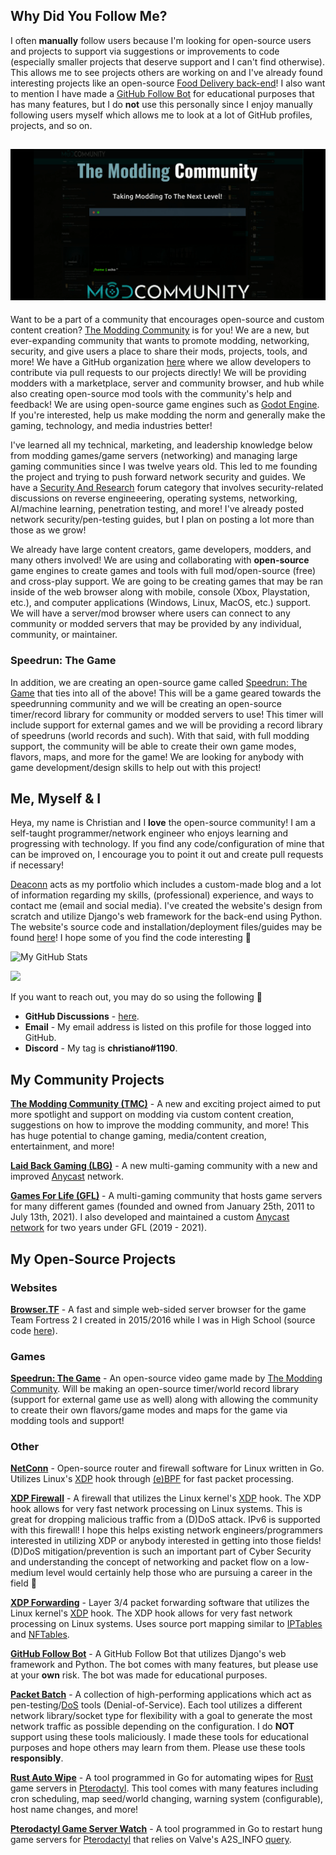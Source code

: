 ## Why Did You Follow Me?
I often **manually** follow users because I'm looking for open-source users and projects to support via suggestions or improvements to code (especially smaller projects that deserve support and I can't find otherwise). This allows me to see projects others are working on and I've already found interesting projects like an open-source [Food Delivery back-end](https://github.com/Crunch-Garage/food-delivery)! I also want to mention I have made a [GitHub Follow Bot](https://github.com/gamemann/GitHub-Follow-Bot) for educational purposes that has many features, but I do **not** use this personally since I enjoy manually following users myself which allows me to look at a lot of GitHub profiles, projects, and so on.

## <a href="https://moddingcommunity.com/about" target="_blank"><img src="https://github.com/Deaconn-net/Misc/blob/main/TMC.gif" data-canonical-src="https://github.com/Deaconn-net/Misc/blob/main/TMC.gif" /></a>

Want to be a part of a community that encourages open-source and custom content creation? [The Modding Community](https://moddingcommunity.com/) is for you! We are a new, but ever-expanding community that wants to promote modding, networking, security, and give users a place to share their mods, projects, tools, and more! We have a GitHub organization [here](https://github.com/modcommunity) where we allow developers to contribute via pull requests to our projects directly! We will be providing modders with a marketplace, server and community browser, and hub while also creating open-source mod tools with the community's help and feedback! We are using open-source game engines such as [Godot Engine](https://godotengine.org). If you're interested, help us make modding the norm and generally make the gaming, technology, and media industries better!

I've learned all my technical, marketing, and leadership knowledge below from modding games/game servers (networking) and managing large gaming communities since I was twelve years old. This led to me founding the project and trying to push forward network security and guides. We have a [Security And Research](https://moddingcommunity.com/forums/forum/117-security-and-research/) forum category that involves security-related discussions on reverse engineeering, operating systems, networking, AI/machine learning, penetration testing, and more! I've already posted network security/pen-testing guides, but I plan on posting a lot more than those as we grow!

We already have large content creators, game developers, modders, and many others involved! We are using and collaborating with **open-source** game engines to create games and tools with full mod/open-source (free) and cross-play support. We are going to be creating games that may be ran inside of the web browser along with mobile, console (Xbox, Playstation, etc.), and computer applications (Windows, Linux, MacOS, etc.) support. We will have a server/mod browser where users can connect to any community or modded servers that may be provided by any individual, community, or maintainer.

### Speedrun: The Game
In addition, we are creating an open-source game called [Speedrun: The Game](https://github.com/speedruntg) that ties into all of the above! This will be a game geared towards the speedrunning community and we will be creating an open-source timer/record library for community or modded servers to use! This timer will include support for external games and we will be providing a record library of speedruns (world records and such). With that said, with full modding support, the community will be able to create their own game modes, flavors, maps, and more for the game! We are looking for anybody with game development/design skills to help out with this project!

## Me, Myself & I
Heya, my name is Christian and I **love** the open-source community! I am a self-taught programmer/network engineer who enjoys learning and progressing with technology. If you find any code/configuration of mine that can be improved on, I encourage you to point it out and create pull requests if necessary!

[Deaconn](https://deaconn.net/) acts as my portfolio which includes a custom-made blog and a lot of information regarding my skills, (professional) experience, and ways to contact me (email and social media). I've created the website's design from scratch and utilize Django's web framework for the back-end using Python. The website's source code and installation/deployment files/guides may be found [here](https://github.com/Deaconn-net)! I hope some of you find the code interesting 🙂

![My GitHub Stats](https://github-readme-stats.vercel.app/api?username=gamemann&show_icons=true&theme=blue-green&count_private=true&include_all_commits=true&border_color=001F1E&text_color=09d672&icon_color=00C2C2&title_color=00F1E9&custom_title=My%20Stats)

![](https://komarev.com/ghpvc/?username=gamemann&label=Views&color=116262)

If you want to reach out, you may do so using the following 🙂
* **GitHub Discussions** - [here](https://github.com/gamemann/gamemann/discussions/categories/reach-out).
* **Email** - My email address is listed on this profile for those logged into GitHub.
* **Discord** - My tag is **christiano#1190**.

## My Community Projects
**[The Modding Community (TMC)](https://moddingcommunity.com/)** - A new and exciting project aimed to put more spotlight and support on modding via custom content creation, suggestions on how to improve the modding community, and more! This has huge potential to change gaming, media/content creation, entertainment, and more!

**[Laid Back Gaming (LBG)](https://lbgaming.co/)** - A new multi-gaming community with a new and improved [Anycast](https://www.cloudflare.com/learning/cdn/glossary/anycast-network/) network.

**[Games For Life (GFL)](https://GFLClan.com/)** - A multi-gaming community that hosts game servers for many different games (founded and owned from January 25th, 2011 to July 13th, 2021). I also developed and maintained a custom [Anycast](https://www.cloudflare.com/learning/cdn/glossary/anycast-network/) [network](https://gflclan.com/forum/959-gfls-network/) for two years under GFL (2019 - 2021).

## My Open-Source Projects
### Websites
**[Browser.TF](https://Browser.tf/)** - A fast and simple web-sided server browser for the game Team Fortress 2 I created in 2015/2016 while I was in High School (source code [here](https://github.com/gamemann/Browser.TF)).

### Games
**[Speedrun: The Game](https://github.com/speedruntg)** - An open-source video game made by [The Modding Community](https://moddingcommunity.com/). Will be making an open-source timer/world record library (support for external game use as well) along with allowing the community to create their own flavors/game modes and maps for the game via modding tools and support!

### Other
**[NetConn](https://github.com/Deaconn-net/NetConn)** - Open-source router and firewall software for Linux written in Go. Utilizes Linux's [XDP](https://www.iovisor.org/technology/xdp) hook through [(e)BPF](https://ebpf.io/) for fast packet processing.

**[XDP Firewall](https://github.com/gamemann/XDP-Firewall)** - A firewall that utilizes the Linux kernel's [XDP](https://www.iovisor.org/technology/xdp) hook. The XDP hook allows for very fast network processing on Linux systems. This is great for dropping malicious traffic from a (D)DoS attack. IPv6 is supported with this firewall! I hope this helps existing network engineers/programmers interested in utilizing XDP or anybody interested in getting into those fields! (D)DoS mitigation/prevention is such an important part of Cyber Security and understanding the concept of networking and packet flow on a low-medium level would certainly help those who are pursuing a career in the field 🙂

**[XDP Forwarding](https://github.com/gamemann/XDP-Forwarding)** - Layer 3/4 packet forwarding software that utilizes the Linux kernel's [XDP](https://www.iovisor.org/technology/xdp) hook. The XDP hook allows for very fast network processing on Linux systems. Uses source port mapping similar to [IPTables](https://linux.die.net/man/8/iptables) and [NFTables](https://wiki.nftables.org/wiki-nftables/index.php/Main_Page).

**[GitHub Follow Bot](https://github.com/gamemann/GitHub-Follower-Bot)** - A GitHub Follow Bot that utilizes Django's web framework and Python. The bot comes with many features, but please use at your **own** risk. The bot was made for educational purposes.

**[Packet Batch](https://github.com/Packet-Batch)** - A collection of high-performing applications which act as pen-testing/[DoS](https://www.cloudflare.com/learning/ddos/glossary/denial-of-service/) tools (Denial-of-Service). Each tool utilizes a different network library/socket type for flexibility with a goal to generate the most network traffic as possible depending on the configuration. I do **NOT** support using these tools maliciously. I made these tools for educational purposes and hope others may learn from them. Please use these tools **responsibly**.

**[Rust Auto Wipe](https://github.com/gamemann/Rust-Auto-Wipe)** - A tool programmed in Go for automating wipes for [Rust](https://store.steampowered.com/agecheck/app/252490/) game servers in [Pterodactyl](https://pterodactyl.io/). This tool comes with many features including cron scheduling, map seed/world changing, warning system (configurable), host name changes, and more!

**[Pterodactyl Game Server Watch](https://github.com/gamemann/Pterodactyl-Game-Server-Watch)** - A tool programmed in Go to restart hung game servers for [Pterodactyl](https://pterodactyl.io/) that relies on Valve's A2S_INFO [query](https://developer.valvesoftware.com/wiki/Server_queries#A2S_INFO).
